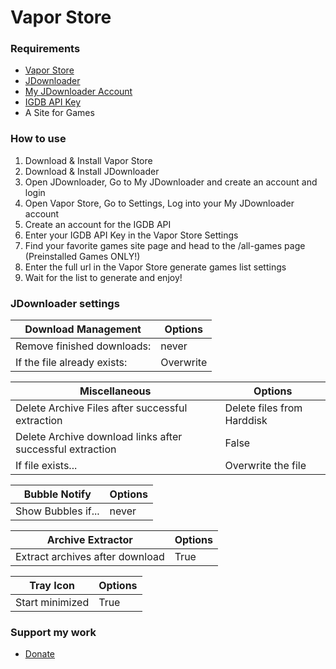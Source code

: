 # Vapor Store

### Requirements

- [Vapor Store](https://github.com/CrypticShy/vapor-store/releases/tag/v1.0)
- [JDownloader](https://jdownloader.org/)
- [My JDownloader Account](https://my.jdownloader.org/login.html)
- [IGDB API Key](https://api.igdb.com/signup)
- A Site for Games

### How to use

1. Download & Install Vapor Store
2. Download & Install JDownloader
3. Open JDownloader, Go to My JDownloader and create an account and login
4. Open Vapor Store, Go to Settings, Log into your My JDownloader account
5. Create an account for the IGDB API
6. Enter your IGDB API Key in the Vapor Store Settings
7. Find your favorite games site page and head to the /all-games page (Preinstalled Games ONLY!)  
8. Enter the full url in the Vapor Store generate games list settings
9. Wait for the list to generate and enjoy!

### JDownloader settings

| Download Management | Options |
| ------------- | ------------- |
| Remove finished downloads:  | never  | 
| If the file already exists:  | Overwrite  | 

| Miscellaneous  | Options |
| ------------- | ------------- |
| Delete Archive Files after successful extraction  | Delete files from Harddisk  |
| Delete Archive download links after successful extraction  | False  |
| If file exists...  | Overwrite the file  |

| Bubble Notify  | Options |
| ------------- | ------------- |
| Show Bubbles if... | never  |

| Archive Extractor  | Options |
| ------------- | ------------- |
| Extract archives after download  | True  |

| Tray Icon  | Options |
| ------------- | ------------- |
| Start minimized  | True  |

### Support my work

 - [Donate](https://ko-fi.com/sushy)
